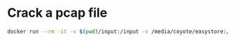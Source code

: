 # Crack a pcap file

```bash
docker run --rm -it -v $(pwd)/input:/input -v /media/coyote/easystore:/database pyrit -u file:///database -r /input/input.cap attack_db
```

